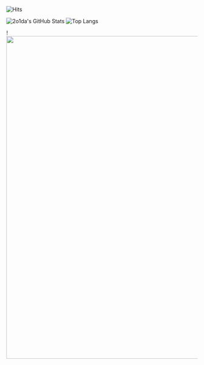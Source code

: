 ![Hits](https://hits.seeyoufarm.com/api/count/incr/badge.svg?url=https%3A%2F%2Fgithub.com%2F2o1da&count_bg=%2379C83D&title_bg=%23555555&icon=&icon_color=%23E7E7E7&title=hits&edge_flat=false)

![2o1da's GitHub Stats](https://github-readme-stats.vercel.app/api?username=2o1da&show_icons=true&hide=stars) ![Top Langs](https://github-readme-stats.vercel.app/api/top-langs/?username=2o1da&layout=compact)

!<img src="https://64.media.tumblr.com/c92c21eb1f02e921c420b3792b3ac08f/tumblr_pl5tcnHCe91y2vx9xo1_1280.jpg" width="850">


<!---
2o1da/2o1da is a ✨ special ✨ repository because its `README.md` (this file) appears on your GitHub profile.
You can click the Preview link to take a look at your changes.
--->
